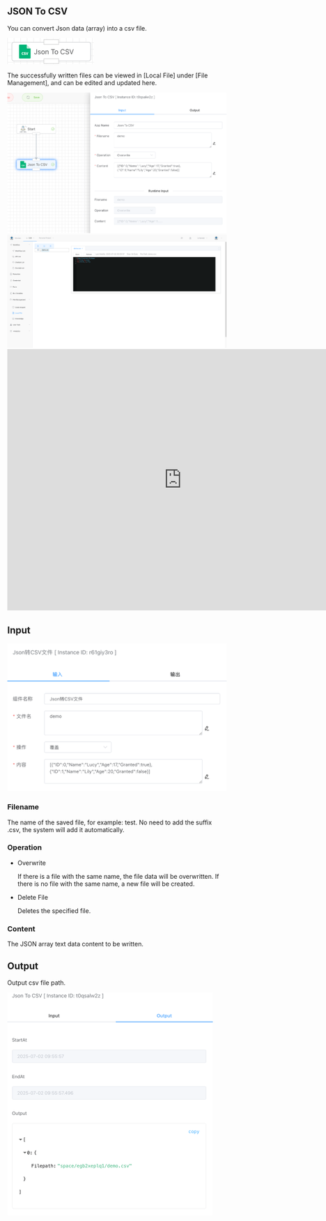## JSON To CSV

You can convert Json data (array) into a csv file.

<img src="./img/json_to_csv_menu.png" alt="image-20250702095503905" style="zoom:50%;" />

The successfully written files can be viewed in [Local File] under [File Management], and can be edited and updated here.

<img src="./img/run_json_to_csv.png" alt="image-20250702095631252" style="zoom:50%;" />



<img src="./img/json_to_csv_to_local.png" alt="image-20250702095712187" style="zoom:50%;" />



<iframe 
    width="800" 
    height="600" 
    src="https://www.youtube.com/embed/NU_r3PXgsC0"  frameborder="0" 
    allow="accelerometer; autoplay; encrypted-media; gyroscope; picture-in-picture" 
    allowfullscreen>
</iframe>

## Input

<img src="./zh/img/json_to_csv_input.png" alt="image-20250611091707430" style="zoom:50%;" />

### Filename

The name of the saved file, for example: test. No need to add the suffix .csv, the system will add it automatically.


### Operation

- Overwrite

  If there is a file with the same name, the file data will be overwritten. If there is no file with the same name, a new file will be created.

- Delete File

  Deletes the specified file.

### Content

The JSON array text data content to be written.



## Output

Output csv file path.

<img src="./img/json_to_csv_output.png" alt="image-20250702095758771" style="zoom:50%;" />